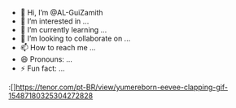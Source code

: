 - 👋 Hi, I’m @AL-GuiZamith
- 👀 I’m interested in ...
- 🌱 I’m currently learning ...
- 💞️ I’m looking to collaborate on ...
- 📫 How to reach me ...
- 😄 Pronouns: ...
- ⚡ Fun fact: ...

<!---
AL-GuiZamith/AL-GuiZamith is a ✨ special ✨ repository because its `README.md` (this file) appears on your GitHub profile.
You can click the Preview link to take a look at your changes.
--->
:[]https://tenor.com/pt-BR/view/yumereborn-eevee-clapping-gif-15487180325304272828
